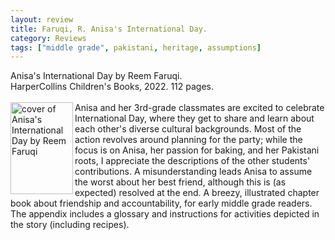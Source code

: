 ```yaml
---
layout: review
title: Faruqi, R. Anisa's International Day.
category: Reviews
tags: ["middle grade", pakistani, heritage, assumptions]
---
```

<span class="title">Anisa's International Day</span> by Reem Faruqi.<br>
<span class="publisher">HarperCollins Children's Books, 2022. 112 pages.</span><br><br>
<span class="book1"><img src="https://www.harpercollins.com/cdn/shop/files/9780063206236_04085ca6-f955-4bb6-9595-cb29ec3788c0.jpg" width="100" height="147" align="left" alt="cover of Anisa's International Day by Reem Faruqi"></span>Anisa and her 3rd-grade classmates are excited to celebrate International Day, where they get to share and learn about each other's diverse cultural backgrounds. Most of the action revolves around planning for the party; while the focus is on Anisa, her passion for baking, and her Pakistani roots, I appreciate the descriptions of the other students' contributions. A misunderstanding leads Anisa to assume the worst about her best friend, although this is (as expected) resolved at the end. A breezy, illustrated chapter book about friendship and accountability, for early middle grade readers. The appendix includes a glossary and instructions for activities depicted in the story (including recipes).
